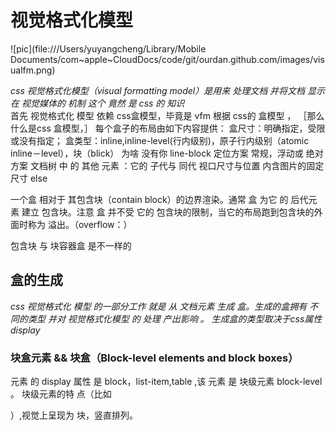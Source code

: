 # 视觉格式化模型   

![pic](file:///Users/yuyangcheng/Library/Mobile Documents/com~apple~CloudDocs/code/git/ourdan.github.com/images/visualfm.png)

*css 视觉格式化模型（visual formatting model）是用来 处理文档 并将文档 显示在 视觉媒体的 机制*
*这个 竟然 是 css 的 知识*  
首先 视觉格式化 模型 依赖 css盒模型，毕竟是 vfm  根据 css的 盒模型 ，
［那么什么是css 盒模型，］
每个盒子的布局由如下内容提供：
盒尺寸：明确指定，受限或没有指定；
盒类型：inline,inline-level(行内级别)，原子行内级别（atomic inline－level），块（blick） 为啥 没有你 line-block
定位方案 常规，浮动或 绝对 方案
文档树 中 的 其他 元素 ：它的 子代与 同代
视口尺寸与位置
内含图片的固定尺寸
else

一个盒 相对于 其包含块（contain block）的边界渲染。通常 盒 为它 的 后代元素 建立 包含块。注意 盒 并不受 它的 包含块的限制，当它的布局跑到包含块的外面时称为 溢出。（overflow：）

包含块  与 块容器盒 是不一样的  

## 盒的生成  

*css 视觉格式化 模型 的一部分工作 就是 从 文档元素 生成 盒。生成的盒拥有 不同的类型 并对 视觉格式化模型 的 处理 产出影响 。 生成盒的类型取决于css属性display*  
 
### 块盒元素 && 块盒（Block-level elements and block boxes）
元素 的 display 属性 是 block，list-item,table ,该 元素 是 块级元素 block-level 。
块级元素的特 点（比如<p></p>）,视觉上呈现为 块，竖直排列。   
  